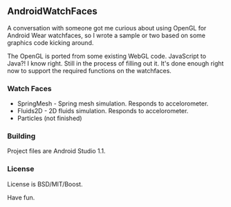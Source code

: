## AndroidWatchFaces

A conversation with someone got me curious about using OpenGL for Android Wear watchfaces, so I wrote a sample or two based on some graphics code kicking around. 

The OpenGL is ported from some existing WebGL code. JavaScript to Java?! I know right. Still in the process of filling out it. It's done enough right now to support the required functions on the watchfaces. 

### Watch Faces
- SpringMesh - Spring mesh simulation. Responds to accelorometer.
- Fluids2D - 2D fluids simulation. Responds to accelorometer.
- Particles (not finished)

### Building
Project files are Android Studio 1.1. 

### License
License is BSD/MIT/Boost. 

Have fun.
